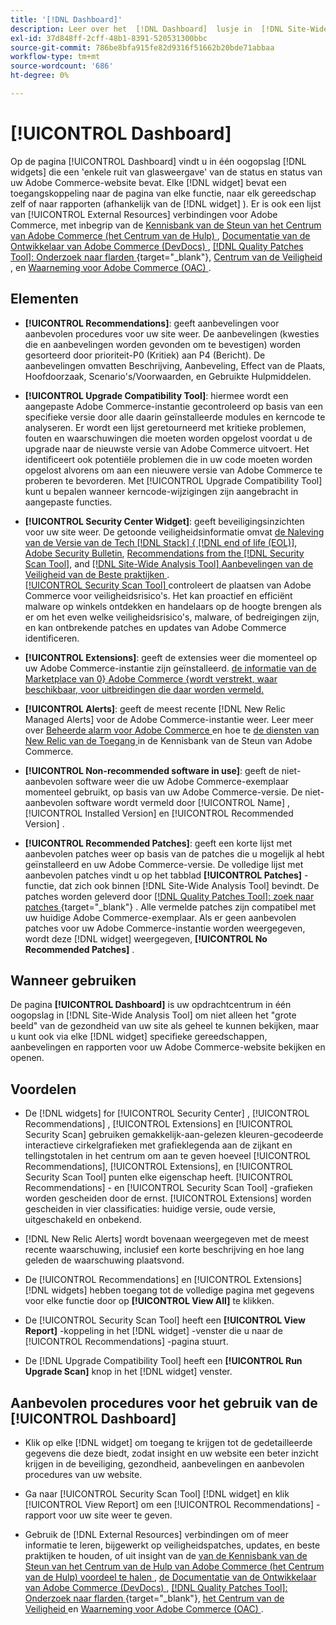 ```yaml
---
title: '[!DNL Dashboard]'
description: Leer over het  [!DNL Dashboard]  lusje in  [!DNL Site-Wide Analysis Tool], elementen, wanneer te gebruiken, voordelen, en beste praktijken.
exl-id: 37d848ff-2cff-48b1-8391-520531300bbc
source-git-commit: 786be8bfa915fe82d9316f51662b20bde71abbaa
workflow-type: tm+mt
source-wordcount: '686'
ht-degree: 0%

---
```


# [!UICONTROL Dashboard]

Op de pagina [!UICONTROL Dashboard] vindt u in één oogopslag [!DNL widgets] die een &#39;enkele ruit van glasweergave&#39; van de status en status van uw Adobe Commerce-website bevat. Elke [!DNL widget] bevat een toegangskoppeling naar de pagina van elke functie, naar elk gereedschap zelf of naar rapporten (afhankelijk van de [!DNL widget] ).
Er is ook een lijst van [!UICONTROL External Resources] verbindingen voor Adobe Commerce, met inbegrip van de [ Kennisbank van de Steun van het Centrum van Adobe Commerce (het Centrum van de Hulp) ](https://experienceleague.adobe.com/docs/commerce-knowledge-base/kb/overview.html?lang=nl-NL), [ Documentatie van de Ontwikkelaar van Adobe Commerce (DevDocs) ](https://developer.adobe.com/commerce/docs/), [[!DNL Quality Patches Tool]: Onderzoek naar flarden ](https://experienceleague.adobe.com/tools/commerce-quality-patches/index.html?lang=nl-NL){target="_blank"}, [ Centrum van de Veiligheid ](https://helpx.adobe.com/nl/security.html), en [ Waarneming voor Adobe Commerce (OAC) ](https://experienceleague.adobe.com/docs/commerce-operations/tools/observation-for-adobe-commerce/intro.html?lang=nl-NL).

## Elementen

* **[!UICONTROL Recommendations]**: geeft aanbevelingen voor aanbevolen procedures voor uw site weer. De aanbevelingen (kwesties die en aanbevelingen worden gevonden om te bevestigen) worden gesorteerd door prioriteit-P0 (Kritiek) aan P4 (Bericht).
De aanbevelingen omvatten Beschrijving, Aanbeveling, Effect van de Plaats, Hoofdoorzaak, Scenario&#39;s/Voorwaarden, en Gebruikte Hulpmiddelen.

* **[!UICONTROL Upgrade Compatibility Tool]**: hiermee wordt een aangepaste Adobe Commerce-instantie gecontroleerd op basis van een specifieke versie door alle daarin geïnstalleerde modules en kerncode te analyseren. Er wordt een lijst geretourneerd met kritieke problemen, fouten en waarschuwingen die moeten worden opgelost voordat u de upgrade naar de nieuwste versie van Adobe Commerce uitvoert. Het identificeert ook potentiële problemen die in uw code moeten worden opgelost alvorens om aan een nieuwere versie van Adobe Commerce te proberen te bevorderen.
Met [!UICONTROL Upgrade Compatibility Tool] kunt u bepalen wanneer kerncode-wijzigingen zijn aangebracht in aangepaste functies.

* **[!UICONTROL Security Center Widget]**: geeft beveiligingsinzichten voor uw site weer.
De getoonde veiligheidsinformatie omvat [ de Naleving van de Versie van de Tech  [!DNL Stack]  &lbrace; [!DNL end of life (EOL)]](https://experienceleague.adobe.com/docs/commerce-operations/installation-guide/system-requirements.html?lang=nl-NL), [Adobe Security Bulletin](https://helpx.adobe.com/nl/security/security-bulletin.html), [Recommendations from the [!DNL Security Scan Tool]](https://experienceleague.adobe.com/docs/commerce-admin/systems/security/security-scan.html?lang=nl-NL), and [[!DNL Site-Wide Analysis Tool]  Aanbevelingen van de Veiligheid van de Beste praktijken ](https://experienceleague.adobe.com/docs/commerce-operations/tools/site-wide-analysis-tool/recommendations.html?lang=nl-NL).<br>
[[!UICONTROL Security Scan Tool] ](https://experienceleague.adobe.com/docs/commerce-admin/systems/security/security-scan.html?lang=nl-NL) controleert de plaatsen van Adobe Commerce voor veiligheidsrisico&#39;s. Het kan proactief en efficiënt malware op winkels ontdekken en handelaars op de hoogte brengen als er om het even welke veiligheidsrisico&#39;s, malware, of bedreigingen zijn, en kan ontbrekende patches en updates van Adobe Commerce identificeren.

* **[!UICONTROL Extensions]**: geeft de extensies weer die momenteel op uw Adobe Commerce-instantie zijn geïnstalleerd. [ de informatie van de Marketplace van 0&rbrace; Adobe Commerce &lbrace;wordt verstrekt, waar beschikbaar, voor uitbreidingen die daar worden vermeld.](https://marketplace.magento.com/extensions.html)

* **[!UICONTROL Alerts]**: geeft de meest recente [!DNL New Relic Managed Alerts] voor de Adobe Commerce-instantie weer. Leer meer over [ Beheerde alarm voor Adobe Commerce ](https://experienceleague.adobe.com/docs/commerce-knowledge-base/kb/support-tools/managed-alerts/managed-alerts-for-magento-commerce.html?lang=nl-NL) en hoe te [ de diensten van New Relic van de Toegang ](https://experienceleague.adobe.com/docs/commerce-knowledge-base/kb/faq/access-new-relic-services.html?lang=nl-NL) in de Kennisbank van de Steun van Adobe Commerce.

* **[!UICONTROL Non-recommended software in use]**: geeft de niet-aanbevolen software weer die uw Adobe Commerce-exemplaar momenteel gebruikt, op basis van uw Adobe Commerce-versie. De niet-aanbevolen software wordt vermeld door [!UICONTROL Name] , [!UICONTROL Installed Version] en [!UICONTROL Recommended Version] .

* **[!UICONTROL Recommended Patches]**: geeft een korte lijst met aanbevolen patches weer op basis van de patches die u mogelijk al hebt geïnstalleerd en uw Adobe Commerce-versie. De volledige lijst met aanbevolen patches vindt u op het tabblad **[!UICONTROL Patches]** -functie, dat zich ook binnen [!DNL Site-Wide Analysis Tool] bevindt. De patches worden geleverd door [[!DNL Quality Patches Tool]: zoek naar patches ](https://experienceleague.adobe.com/tools/commerce-quality-patches/index.html?lang=nl-NL){target="_blank"} . Alle vermelde patches zijn compatibel met uw huidige Adobe Commerce-exemplaar.
Als er geen aanbevolen patches voor uw Adobe Commerce-instantie worden weergegeven, wordt deze [!DNL widget] weergegeven, **[!UICONTROL No Recommended Patches]** .

## Wanneer gebruiken

De pagina **[!UICONTROL Dashboard]** is uw opdrachtcentrum in één oogopslag in [!DNL Site-Wide Analysis Tool] om niet alleen het &quot;grote beeld&quot; van de gezondheid van uw site als geheel te kunnen bekijken, maar u kunt ook via elke [!DNL widget] specifieke gereedschappen, aanbevelingen en rapporten voor uw Adobe Commerce-website bekijken en openen.

## Voordelen

* De [!DNL widgets] for [!UICONTROL Security Center] , [!UICONTROL Recommendations] , [!UICONTROL Extensions] en [!UICONTROL Security Scan] gebruiken gemakkelijk-aan-gelezen kleuren-gecodeerde interactieve cirkelgrafieken met grafieklegenda aan de zijkant en tellingstotalen in het centrum om aan te geven hoeveel [!UICONTROL Recommendations], [!UICONTROL Extensions], en [!UICONTROL Security Scan Tool] punten elke eigenschap heeft. [!UICONTROL Recommendations] - en [!UICONTROL Security Scan Tool] -grafieken worden gescheiden door de ernst. [!UICONTROL Extensions] worden gescheiden in vier classificaties: huidige versie, oude versie, uitgeschakeld en onbekend.

* [!DNL New Relic Alerts] wordt bovenaan weergegeven met de meest recente waarschuwing, inclusief een korte beschrijving en hoe lang geleden de waarschuwing plaatsvond.

* De [!UICONTROL Recommendations] en [!UICONTROL Extensions] [!DNL widgets] hebben toegang tot de volledige pagina met gegevens voor elke functie door op **[!UICONTROL View All]** te klikken.

* De [!UICONTROL Security Scan Tool] heeft een **[!UICONTROL View Report]** -koppeling in het [!DNL widget] -venster die u naar de [!UICONTROL Recommendations] -pagina stuurt.

* De [!DNL Upgrade Compatibility Tool] heeft een **[!UICONTROL Run Upgrade Scan]** knop in het [!DNL widget] venster.

## Aanbevolen procedures voor het gebruik van de [!UICONTROL Dashboard]

* Klik op elke [!DNL widget] om toegang te krijgen tot de gedetailleerde gegevens die deze biedt, zodat insight en uw website een beter inzicht krijgen in de beveiliging, gezondheid, aanbevelingen en aanbevolen procedures van uw website.

* Ga naar [!UICONTROL Security Scan Tool] [!DNL widget] en klik [!UICONTROL View Report] om een [!UICONTROL Recommendations] -rapport voor uw site weer te geven.

* Gebruik de [!DNL External Resources] verbindingen om of meer informatie te leren, bijgewerkt op veiligheidspatches, updates, en beste praktijken te houden, of uit insight van de [ van de Kennisbank van de Steun van het Centrum van de Hulp van Adobe Commerce (het Centrum van de Hulp) voordeel te halen ](https://experienceleague.adobe.com/docs/commerce-knowledge-base/kb/overview.html?lang=nl-NL), [ de Documentatie van de Ontwikkelaar van Adobe Commerce (DevDocs) ](https://developer.adobe.com/commerce/docs/), [[!DNL Quality Patches Tool]: Onderzoek naar flarden ](https://experienceleague.adobe.com/tools/commerce-quality-patches/index.html?lang=nl-NL){target="_blank"}, [ het Centrum van de Veiligheid ](https://helpx.adobe.com/nl/security.html) en [ Waarneming voor Adobe Commerce (OAC) ](https://experienceleague.adobe.com/docs/commerce-operations/tools/observation-for-adobe-commerce/intro.html?lang=nl-NL).
